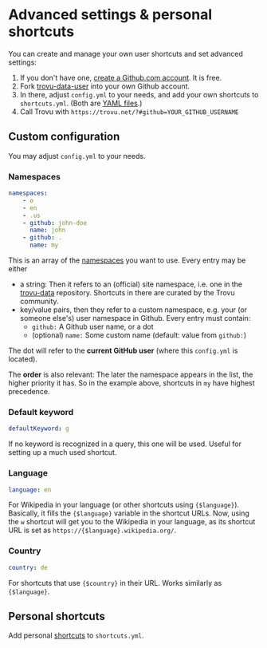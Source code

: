 # Advanced settings & personal shortcuts

You can create and manage your own user shortcuts and set advanced settings:

1. If you don't have one, [create a Github.com account](https://github.com/signup). It is free.
1. Fork [trovu-data-user](https://github.com/trovu/trovu-data-user) into your own Github account.
1. In there, adjust `config.yml` to your needs, and add your own shortcuts to `shortcuts.yml`. (Both are [YAML files](https://en.wikipedia.org/wiki/YAML).)
1. Call Trovu with `https://trovu.net/?#github=YOUR_GITHUB_USERNAME`

## Custom configuration

You may adjust `config.yml` to your needs.

### Namespaces

```yaml
namespaces:
    - o
    - en
    - .us
    - github: john-doe
      name: john
    - github: .
      name: my
```

This is an array of the [namespaces](../shortcuts/namespaces.md) you want to use. Every entry may be either

-   a string: Then it refers to an (official) site namespace, i.e. one in the [trovu-data](https://github.com/trovu/trovu-data) repository. Shortcuts in there are curated by the Trovu community.
-   key/value pairs, then they refer to a custom namespace, e.g. your (or someone else's) user namespace in Github. Every entry must contain:
    -   `github:` A Github user name, or a dot
    -   (optional) `name:` Some custom name (default: value from `github:`)

The dot will refer to the **current GitHub user** (where this `config.yml` is located).

The **order** is also relevant: The later the namespace appears in the list, the higher priority it has. So in the example above, shortcuts in `my` have highest precedence.

### Default keyword

```yaml
defaultKeyword: g
```

If no keyword is recognized in a query, this one will be used. Useful for setting up a much used shortcut.

### Language

```yaml
language: en
```

For Wikipedia in your language (or other shortcuts using `{$language}`). Basically, it fills the `{$language}` variable in the shortcut URLs. Now, using the `w` shortcut will get you to the Wikipedia in your language, as its shortcut URL is set as `https://{$language}.wikipedia.org/`.

### Country

```yaml
country: de
```

For shortcuts that use `{$country}` in their URL. Works similarly as `{$language}`.

## Personal shortcuts

Add personal [shortcuts](../shortcuts/index.md) to `shortcuts.yml`.
